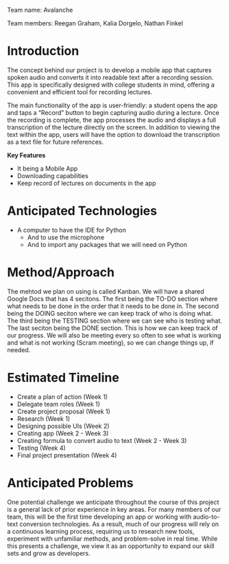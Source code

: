 Team name: Avalanche

Team members: Reegan Graham, Kalia Dorgelo, Nathan Finkel

# Introduction

The concept behind our project is to develop a mobile app that captures spoken audio and converts it into readable text after a recording session. This app is specifically designed with college students in mind, offering a convenient and efficient tool for recording lectures.

The main functionality of the app is user-friendly: a student opens the app and taps a “Record” button to begin capturing audio during a lecture. Once the recording is complete, the app processes the audio and displays a full transcription of the lecture directly on the screen. In addition to viewing the text within the app, users will have the option to download the transcription as a text file for future references.

**Key Features**
+ It being a Mobile App
+ Downloading capabilities
+ Keep record of lectures on documents in the app

# Anticipated Technologies

- A computer to have the IDE for Python
   - And to use the microphone
   - And to import any packages that we will need on Python

# Method/Approach

The mehtod we plan on using is called Kanban. We will have a shared Google Docs that has 4 secitons. The first being the TO-DO section where what needs to be done in the order that it needs to be done in. The second being the DOING seciton where we can keep track of who is doing what. The third being the TESTING section where we can see who is testing what. The last seciton being the DONE section. This is how we can keep track of our progress. We will also be meeting every so often to see what is working and what is not working (Scram meeting), so we can change things up, if needed. 

# Estimated Timeline

+ Create a plan of action (Week 1)
+ Delegate team roles (Week 1)
+ Create project proposal (Week 1)
+ Research (Week 1)
+ Designing possible UIs (Week 2)
+ Creating app (Week 2 - Week 3)
+ Creating formula to convert audio to text (Week 2 - Week 3)
+ Testing (Week 4)
+ Final project presentation (Week 4)

# Anticipated Problems

One potential challenge we anticipate throughout the course of this project is a general lack of prior experience in key areas. For many members of our team, this will be the first time developing an app or working with audio-to-text conversion technologies. As a result, much of our progress will rely on a continuous learning process, requiring us to research new tools, experiment with unfamiliar methods, and problem-solve in real time. While this presents a challenge, we view it as an opportunity to expand our skill sets and grow as developers. 
